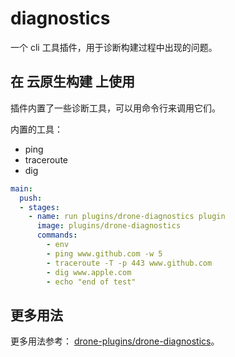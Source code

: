 # diagnostics

一个 cli 工具插件，用于诊断构建过程中出现的问题。

## 在 云原生构建 上使用

插件内置了一些诊断工具，可以用命令行来调用它们。

内置的工具：

- ping
- traceroute
- dig

```yml
main:
  push:
  - stages:
    - name: run plugins/drone-diagnostics plugin
      image: plugins/drone-diagnostics
      commands:
        - env
        - ping www.github.com -w 5
        - traceroute -T -p 443 www.github.com
        - dig www.apple.com
        - echo "end of test"
```

## 更多用法

更多用法参考：
[drone-plugins/drone-diagnostics](https://github.com/drone-plugins/drone-diagnostics)。
